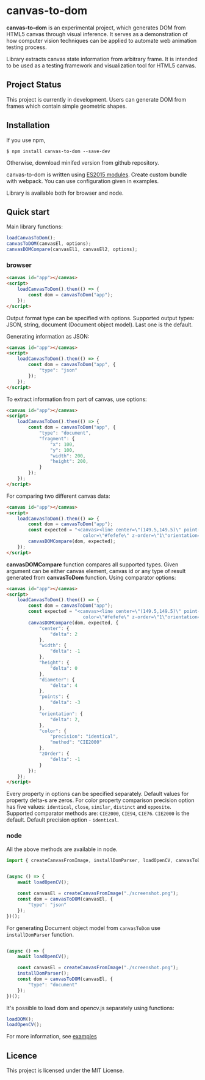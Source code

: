 # canvas-to-dom

**canvas-to-dom** is an experimental project, which generates DOM from HTML5 canvas through visual inference.
It serves as a demonstration of how computer vision techniques can be applied to automate web animation testing process. 

Library extracts canvas state information from arbitrary frame. It is intended to be used as a testing framework and visualization tool for HTML5 canvas.

## Project Status

This project is currently in development. Users can generate DOM from frames which contain simple geometric shapes.

## Installation

If you use npm,

```shell
$ npm install canvas-to-dom --save-dev 
```

Otherwise, download minifed version from github repository.

canvas-to-dom is written using [ES2015 modules](https://2ality.com/2014/09/es6-modules-final.html). Create custom bundle with webpack. 
You can use configuration given in examples. 

Library is available both for browser and node.

## Quick start

Main library functions:

```javascript
loadCanvasToDom();
canvasToDOM(canvasEl, options);
canvasDOMCompare(canvasEl1, canvasEl2, options);
```

### browser

```html
<canvas id="app"></canvas>
<script>
    loadCanvasToDom().then(() => {
        const dom = canvasToDom("app");
    });
</script>
```
Output format type can be specified with options. Supported output types: JSON, string, document (Document object model). Last one is the default.

Generating information as JSON:
```html
<canvas id="app"></canvas>
<script>
    loadCanvasToDom().then(() => {
        const dom = canvasToDom("app", {
            "type": "json"
        });
    });
</script>
```
To extract information from part of canvas, use options:
```html
<canvas id="app"></canvas>
<script>
    loadCanvasToDom().then(() => {
        const dom = canvasToDom("app", {
            "type": "document",
            "fragment": {
                "x": 100,
                "y": 100,
                "width": 200, 
                "height": 200,
            }
        });
    });
</script>
```
For comparing two different canvas data:
```html
<canvas id="app"></canvas>
<script>
    loadCanvasToDom().then(() => {
        const dom = canvasToDom("app");
        const expected = "<canvas><line center=\"(149.5,149.5)\" point-0=\"(128,129)\" point-1=\"(128,129)\" \
                            color=\"#fefefe\" z-order=\"1\"orientation=\"43.23\"></line></canvas>";
        canvasDOMCompare(dom, expected);
    });
</script>
```
**canvasDOMCompare** function compares all supported types. Given argument can be either canvas element, canvas id or any type of result
generated from **canvasToDom** function.
Using comparator options:
```html
<canvas id="app"></canvas>
<script>
    loadCanvasToDom().then(() => {
        const dom = canvasToDom("app");
        const expected = "<canvas><line center=\"(149.5,149.5)\" point-0=\"(128,129)\" point-1=\"(128,129)\" \
                            color=\"#fefefe\" z-order=\"1\"orientation=\"43.23\"></line></canvas>";
        canvasDOMCompare(dom, expected, {
            "center": {
                "delta": 2 
            },
            "width": {
                "delta": -1
            },
            "height": {
                "delta": 0
            }, 
            "diameter": {
                "delta": 4
            },
            "points": {
                "delta": -3
            },
            "orientation": {
                "delta": 2,
            },
            "color": {
                "precision": "identical",
                "method": "CIE2000"
            },
            "zOrder": {
                "delta": -1
            }
        });
    });
</script>
```
Every property in options can be specified separately. Default values for property delta-s are zeros. 
For color property comparison precision option has five values: `identical`, `close`, `similar`, `distinct` and `opposite`. Supported comparator methods are: `CIE2000`,  `CIE94`,  `CIE76`. `CIE2000` is the default. Default precision option - `identical`.

### node
All the above methods are available in node.

```javascript
import { createCanvasFromImage, installDomParser, loadOpenCV, canvasToDOM } from "../../index.js";
```

```javascript

(async () => {
    await loadOpenCV();

    const canvasEl = createCanvasFromImage("./screenshot.png");
    const dom = canvasToDOM(canvasEl, {
        "type": "json"
    });
})();
```

For generating Document object model from `canvasToDom` use `installDomParser` function.

```javascript

(async () => {
    await loadOpenCV();

    const canvasEl = createCanvasFromImage("./screenshot.png");
    installDomParser();
    const dom = canvasToDOM(canvasEl, {
        "type": "document"
    });
})();
```

It's possible to load dom and opencv.js separately using functions:
```javascript
loadDOM();
loadOpenCV();
```

For more information, see [examples](https://github.com/alexardra/canvas-to-dom/tree/master/examples)

## Licence

This project is licensed under the MIT License.


